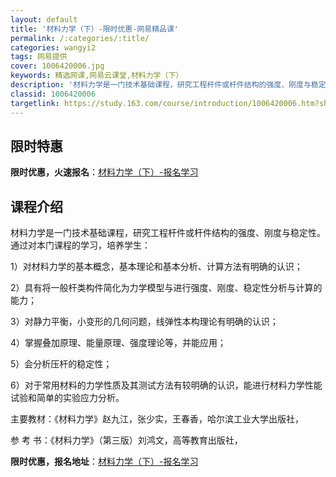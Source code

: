 ```yaml
---
layout: default
title: '材料力学（下）-限时优惠-网易精品课'
permalink: /:categories/:title/
categories: wangyi2
tags: 网易提供
cover: 1006420006.jpg
keywords: 精选网课,网易云课堂,材料力学（下）
description: '材料力学是一门技术基础课程，研究工程杆件或杆件结构的强度、刚度与稳定性。通过对本门课程的学习，培养学生：1）对材料力学的'
classid: 1006420006
targetlink: https://study.163.com/course/introduction/1006420006.htm?share=1&shareId=1025206652&utm_campaign=share&utm_medium=iphoneShare&utm_source=&utm_u=1025206652
---
```


## 限时特惠

**限时优惠，火速报名**：[材料力学（下）-报名学习](https://study.163.com/course/introduction/1006420006.htm?share=1&shareId=1025206652&utm_campaign=share&utm_medium=iphoneShare&utm_source=&utm_u=1025206652)

## 课程介绍

材料力学是一门技术基础课程，研究工程杆件或杆件结构的强度、刚度与稳定性。通过对本门课程的学习，培养学生：

1）对材料力学的基本概念，基本理论和基本分析、计算方法有明确的认识；

2）具有将一般杆类构件简化为力学模型与进行强度、刚度、稳定性分析与计算的能力；

3）对静力平衡，小变形的几何问题，线弹性本构理论有明确的认识；

4）掌握叠加原理、能量原理、强度理论等，并能应用；

5）会分析压杆的稳定性；

6）对于常用材料的力学性质及其测试方法有较明确的认识，能进行材料力学性能试验和简单的实验应力分析。

主要教材：《材料力学》赵九江，张少实，王春香，哈尔滨工业大学出版社，

参 考 书：《材料力学》（第三版）刘鸿文，高等教育出版社，

**限时优惠，报名地址**：[材料力学（下）-报名学习](https://study.163.com/course/introduction/1006420006.htm?share=1&shareId=1025206652&utm_campaign=share&utm_medium=iphoneShare&utm_source=&utm_u=1025206652)

